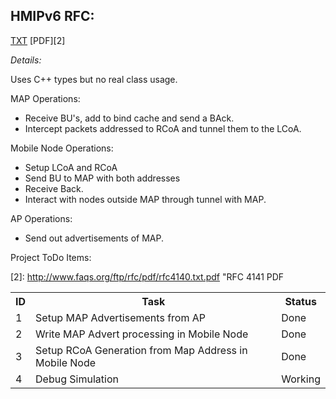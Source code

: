 


HMIPv6 RFC: 
-----------
[TXT][1]
[PDF][2]


*Details:*

Uses C++ types but no real class usage. 

MAP Operations:

*	Receive BU's, add to bind cache and send a BAck. 
*	Intercept packets addressed to RCoA and tunnel them to the LCoA.

Mobile Node Operations:

*	Setup LCoA and RCoA
*	Send BU to MAP with both addresses
*	Receive Back.
*	Interact with nodes outside MAP through tunnel with MAP.

AP Operations:

* Send out advertisements of MAP.

Project ToDo Items:

<table>
  <tr>
    <th>ID</th><th>Task</th><th>Status</th>
  </tr>
  <tr>
    <td>1</td>
    <td>Setup MAP Advertisements from AP</td>
    <td>Done</td>
  </tr>
  <tr>
    <td>2</td>
    <td>Write MAP Advert processing in Mobile Node</td>
    <td>Done</td>
  </tr>
  <tr>
    <td>3</td>
    <td>Setup RCoA Generation from Map Address in Mobile Node</td>
    <td>Done</td>
  </tr>
  <tr>
    <td>4</td>
    <td>Debug Simulation</td>
    <td>Working</td>
  </tr
</table>


[1]: http://www.ietf.org/rfc/rfc4140.txt "RFC 4140"
[2]: http://www.faqs.org/ftp/rfc/pdf/rfc4140.txt.pdf "RFC 4141 PDF

